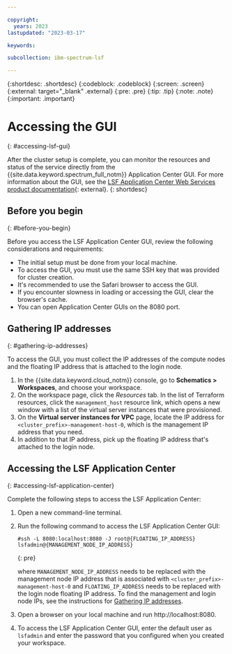```yaml
---

copyright:
  years: 2023
lastupdated: "2023-03-17"

keywords: 

subcollection: ibm-spectrum-lsf

---
```


{:shortdesc: .shortdesc}
{:codeblock: .codeblock}
{:screen: .screen}
{:external: target="_blank" .external}
{:pre: .pre}
{:tip: .tip}
{:note: .note}
{:important: .important}

# Accessing the GUI
{: #accessing-lsf-gui}

After the cluster setup is complete, you can monitor the resources and status of the service directly from the {{site.data.keyword.spectrum_full_notm}} Application Center GUI. For more information about the GUI, see the [LSF Application Center Web Services product documentation](https://www.ibm.com/docs/en/slac/10.2.0?topic=lsf-application-center-web-services){: external}.
{: shortdesc}

## Before you begin
{: #before-you-begin}

Before you access the LSF Application Center GUI, review the following considerations and requirements:

* The initial setup must be done from your local machine.
* To access the GUI, you must use the same SSH key that was provided for cluster creation.
* It's recommended to use the Safari browser to access the GUI.
* If you encounter slowness in loading or accessing the GUI, clear the browser's cache.
* You can open Application Center GUIs on the 8080 port. 

## Gathering IP addresses
{: #gathering-ip-addresses}

To access the GUI, you must collect the IP addresses of the compute nodes and the floating IP address that is attached to the login node.

1. In the {{site.data.keyword.cloud_notm}} console, go to **Schematics > Workspaces**, and choose your workspace.
2. On the workspace page, click the _Resources_ tab. In the list of Terraform resources, click the `management_host` resource link, which opens a new window with a list of the virtual server instances that were provisioned.
3. On the **Virtual server instances for VPC** page, locate the IP address for `<cluster_prefix>-management-host-0`, which is the management IP address that you need.
4. In addition to that IP address, pick up the floating IP address that's attached to the login node.

## Accessing the LSF Application Center
{: #accessing-lsf-application-center}

Complete the following steps to access the LSF Application Center:

1. Open a new command-line terminal.

2. Run the following command to access the LSF Application Center GUI:

    ```
    #ssh -L 8080:localhost:8080 -J root@{FLOATING_IP_ADDRESS} lsfadmin@{MANAGEMENT_NODE_IP_ADDRESS}
    ```
    {: pre}

    where `MANAGEMENT_NODE_IP_ADDRESS` needs to be replaced with the management node IP address that is associated with `<cluster_prefix>-management-host-0` and `FLOATING_IP_ADDRESS` needs to be replaced with the login node floating IP address. To find the management and login node IPs, see the instructions for [Gathering IP addresses](/docs/ibm-spectrum-lsf?topic=ibm-spectrum-lsf-accessing-lsf-gui#gathering-ip-addresses).

3. Open a browser on your local machine and run http://localhost:8080.
4. To access the LSF Application Center GUI, enter the default user as `lsfadmin` and enter the password that you configured when you created your workspace.

